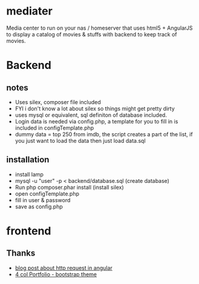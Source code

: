 mediater
========


Media center to run on your nas / homeserver that uses html5 + AngularJS to display a catalog of movies & stuffs with backend to keep track of movies.

# Backend
## notes
* Uses silex, composer file included
 * FYI i don't know a lot about silex so things might get pretty dirty
* uses mysql or equivalent, sql definiton of database included.
* Login data is needed via config.php, a template for you to fill in is included in configTemplate.php
* dummy data = top 250 from imdb, the script creates a part of the list, if you just want to load the data then just load data.sql

## installation
* install lamp
* mysql -u "user" -p < backend/database.sql (create database) 
* Run php composer.phar install (install silex)
* open configTemplate.php
 * fill in user & password
 * save as config.php

# frontend

## Thanks
* [blog post about http request in angular](http://www.bennadel.com/blog/2612-using-the-http-service-in-angularjs-to-make-ajax-requests.htm)
* [4 col Portfolio - bootstrap theme](http://startbootstrap.com/template-overviews/4-col-portfolio/)